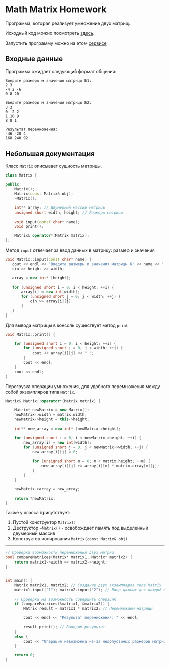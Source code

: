 Math Matrix Homework
====================

Программа, которая реализует умножение двух матриц.

Исходный код можно посмотреть [здесь](main.cpp).

Запустить программу можно на этом [сервисе](https://replit.com/@viklover/Math-Matrix-Homework#main.cpp)

Входные данные
-------------
Программа ожидает следующий формат общения:

```
Введите размеры и значения матрицы №1:
2 3
-4 2 -6
0 8 20

Введите размеры и значения матрицы №2:
3 3
0 -2 2
1 10 9
8 8 1

Результат перемножения:
-46 -20 4
168 240 92
```

Небольшая документация
----------------------

Класс `Matrix` описывает сущность матрицы.

```cpp
class Matrix {

public:
    Matrix();
    Matrix(const Matrix& obj);
    ~Matrix();

    int** array; // Двумерный массив матрицы
    unsigned short width, height; // Размеры матрицы
    
    void input(const char* name);
    void print();

    Matrix& operator*(Matrix matrix);
};
```

Метод `input` отвечает за ввод данных в матрицу: размер и значения

```cpp
void Matrix::input(const char* name) {
   cout << endl << "Введите размеры и значения матрицы №" << name << ":" << endl;
   cin >> height >> width;

   array = new int* [height];

   for (unsigned short i = 0; i < height; ++i) {
       array[i] = new int[width];
       for (unsigned short j = 0; j < width; ++j) {
           cin >> array[i][j];
       }
   }
}
```

Для вывода матрицы в консоль существует метод `print`

```cpp
void Matrix::print() {

    for (unsigned short i = 0; i < height; ++i) {
        for (unsigned short j = 0; j < width; ++j) {
            cout << array[i][j] << " ";
        }
        cout << endl;
    }
    cout << endl;
}
```

Перегрузка операции умножения, для удобного перемножения между собой экземпляров типа `Matrix`.

```cpp
Matrix& Matrix::operator*(Matrix matrix) {

    Matrix* newMatrix = new Matrix();
    newMatrix->width = matrix.width;
    newMatrix->height = this->height;

    int** new_array = new int* [newMatrix->height];

    for (unsigned short i = 0; i < newMatrix->height; ++i) {
        new_array[i] = new int[width];
        for (unsigned short j = 0; j < newMatrix->width; ++j) {
            new_array[i][j] = 0;

            for (unsigned short m = 0; m < matrix.height; ++m) {
                new_array[i][j] += array[i][m] * matrix.array[m][j];
            }
        }
    }

    newMatrix->array = new_array;

    return *newMatrix;
}
```

Также у класса присутствует:
1. Пустой конструктор `Matrix()`
2. Деструктор `~Matrix()` - освобождает память под выделенный двумерный массив
3. Конструктор копирования `Matrix(const Matrix& obj)`

---------

```cpp
// Проверка возможности перемножения двух матриц
bool compareMatrices(Matrix* matrix1, Matrix* matrix2) {
    return matrix1->width == matrix2->height;
}


int main() {
    Matrix matrix1, matrix2; // Создание двух экземпляров типа Matrix
    matrix1.input("1"); matrix2.input("2"); // Ввод данных для каждой матрицы

    // Проверка на возможность совершить операцию
    if (compareMatrices(&matrix1, &matrix2)) {
        Matrix result = matrix1 * matrix2; // Перемножаем матрицы

        cout << endl << "Результат перемножения: " << endl;
      
        result.print(); // Выводим результат
    }
    else {
        cout << "Операция невозможна из-за недопустимых размеров матрицы" << endl;
    }

    return 0;
}
```
